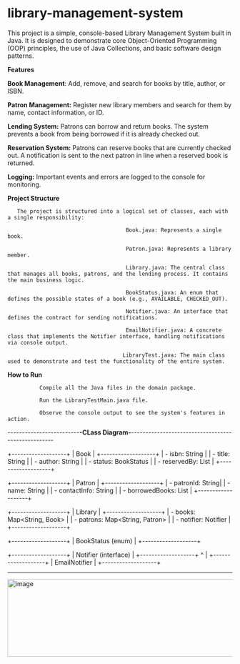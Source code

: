 # library-management-system

This project is a simple, console-based Library Management System built in Java. It is designed to demonstrate core Object-Oriented Programming (OOP) principles, the use of Java Collections, and basic software design patterns.

**Features**

**Book Management**:        Add, remove, and search for books by title, author, or ISBN.

**Patron Management:**      Register new library members and search for them by name, contact information, or ID.

**Lending System:**         Patrons can borrow and return books.
                            The system prevents a book from being borrowed if it is already checked out.

**Reservation System:**     Patrons can reserve books that are currently checked out.
                            A notification is sent to the next patron in line when a reserved book is returned.

**Logging:**                Important events and errors are logged to the console for monitoring.

**Project Structure**

       The project is structured into a logical set of classes, each with a single responsibility:

                                         Book.java: Represents a single book.
                                         
                                         Patron.java: Represents a library member.
                                         
                                         Library.java: The central class that manages all books, patrons, and the lending process. It contains the main business logic.
                                         
                                         BookStatus.java: An enum that defines the possible states of a book (e.g., AVAILABLE, CHECKED_OUT).
                                         
                                         Notifier.java: An interface that defines the contract for sending notifications.
                                         
                                         EmailNotifier.java: A concrete class that implements the Notifier interface, handling notifications via console output.
                                         
                                        LibraryTest.java: The main class used to demonstrate and test the functionality of the entire system.

**How to Run**

              Compile all the Java files in the domain package.
              
              Run the LibraryTestMain.java file.
              
              Observe the console output to see the system's features in action.





-------------------------**-CLass Diagram-**---------------------------------------------------

+-------------------+
|       Book        |
+-------------------+
| - isbn: String    |
| - title: String   |
| - author: String  |
| - status: BookStatus |
| - reservedBy: List<Patron> |
+-------------------+


+-------------------+
|      Patron       |
+-------------------+
| - patronId: String|
| - name: String    |
| - contactInfo: String |
| - borrowedBooks: List<Book> |
+-------------------+


+-------------------+
|      Library      |
+-------------------+
| - books: Map<String, Book>   |
| - patrons: Map<String, Patron> |
| - notifier: Notifier          |
+-------------------+


+-------------------+
|   BookStatus (enum) |
+-------------------+


+-------------------+
|   Notifier (interface) |
+-------------------+
        ^
        |
+-------------------+
|   EmailNotifier   |
+-------------------+


----------------------------------------------------------------------------------------------------------

<img width="1119" height="174" alt="image" src="https://github.com/user-attachments/assets/3ed02a73-4c9a-4969-85bf-c925e0ae32c2" />





